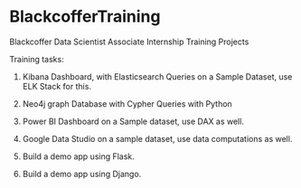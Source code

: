 # BlackcofferTraining
Blackcoffer Data Scientist Associate Internship Training Projects

Training tasks: 

1. Kibana Dashboard, with Elasticsearch Queries on a Sample Dataset, use ELK Stack for this. 

2. Neo4j graph Database with Cypher Queries with Python

3. Power BI Dashboard on a Sample dataset, use DAX as well.

4. Google Data Studio on a sample dataset, use data computations as well.

5. Build a demo app using Flask.

6. Build a demo app using Django.